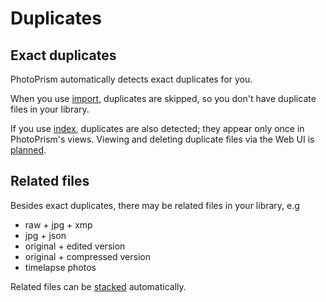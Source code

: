 # Duplicates #

## Exact duplicates ##
PhotoPrism automatically detects exact duplicates for you. 

When you use [import](./import.md), duplicates are skipped, so you don't have duplicate files in your library.

If you use [index](./originals.md), duplicates are also detected; they appear only once in PhotoPrism's views. 
Viewing and deleting duplicate files via the Web UI is [planned](https://github.com/photoprism/photoprism/issues/1308).

## Related files ##
Besides exact duplicates, there may be related files in your library, e.g

- raw + jpg + xmp
- jpg  + json
- original + edited version
- original + compressed version
- timelapse photos

Related files can be [stacked](../organize/stacks.md) automatically.